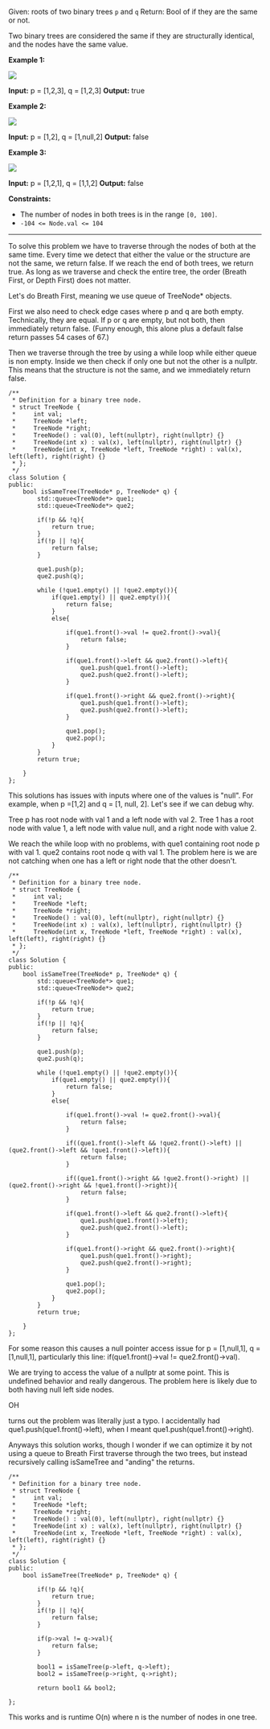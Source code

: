 Given: roots of two binary trees `p` and `q`
Return: Bool of if they are the same or not.

Two binary trees are considered the same if they are structurally identical, and the nodes have the same value.

**Example 1:**

![](https://assets.leetcode.com/uploads/2020/12/20/ex1.jpg)

**Input:** p = [1,2,3], q = [1,2,3]
**Output:** true

**Example 2:**

![](https://assets.leetcode.com/uploads/2020/12/20/ex2.jpg)

**Input:** p = [1,2], q = [1,null,2]
**Output:** false

**Example 3:**

![](https://assets.leetcode.com/uploads/2020/12/20/ex3.jpg)

**Input:** p = [1,2,1], q = [1,1,2]
**Output:** false

**Constraints:**

- The number of nodes in both trees is in the range `[0, 100]`.
- `-104 <= Node.val <= 104`
---

To solve this problem we have to traverse through the nodes of both at the same time. Every time we detect that either the value or the structure are not the same, we return false. If we reach the end of both trees, we return true. As long as we traverse and check the entire tree, the order (Breath First, or Depth First) does not matter. 

Let's do Breath First, meaning we use queue of TreeNode* objects. 

First we also need to check edge cases where p and q are both empty. Technically, they are equal. If p or q are empty, but not both, then immediately return false. (Funny enough, this alone plus a default false return passes 54 cases of 67.) 

Then we traverse through the tree by using a while loop while either queue is non empty. Inside we then check if only one but not the other is a nullptr. This means that the structure is not the same, and we immediately return false. 

```
/**
 * Definition for a binary tree node.
 * struct TreeNode {
 *     int val;
 *     TreeNode *left;
 *     TreeNode *right;
 *     TreeNode() : val(0), left(nullptr), right(nullptr) {}
 *     TreeNode(int x) : val(x), left(nullptr), right(nullptr) {}
 *     TreeNode(int x, TreeNode *left, TreeNode *right) : val(x), left(left), right(right) {}
 * };
 */
class Solution {
public:
    bool isSameTree(TreeNode* p, TreeNode* q) {
	    std::queue<TreeNode*> que1;
	    std::queue<TreeNode*> que2;
		
		if(!p && !q){
			return true;
		}
		if(!p || !q){
			return false;
		}
  
	    que1.push(p);
	    que2.push(q);
	    
		while (!que1.empty() || !que2.empty()){
			if(que1.empty() || que2.empty()){
				return false;
			}
			else{
				
				if(que1.front()->val != que2.front()->val){
					return false;
				}
				
				if(que1.front()->left && que2.front()->left){
					que1.push(que1.front()->left);
					que2.push(que2.front()->left);	
				}
				
				if(que1.front()->right && que2.front()->right){
					que1.push(que1.front()->left);
					que2.push(que2.front()->left);	
				}
				
				que1.pop();
				que2.pop();
			}
		}
		return true;
        
    }
};
```

This solutions has issues with inputs where one of the values is "null". For example, when p =[1,2] and q = [1, null, 2]. Let's see if we can debug why. 

Tree p has root node with val 1 and a left node with val 2. 
Tree 1 has a root node with value 1, a left node with value null, and a right node with value 2. 

We reach the while loop with no problems, with que1 containing root node p with val 1. que2 contains root node q with val 1. The problem here is we are not catching when one has a left or right node that the other doesn't. 


```
/**
 * Definition for a binary tree node.
 * struct TreeNode {
 *     int val;
 *     TreeNode *left;
 *     TreeNode *right;
 *     TreeNode() : val(0), left(nullptr), right(nullptr) {}
 *     TreeNode(int x) : val(x), left(nullptr), right(nullptr) {}
 *     TreeNode(int x, TreeNode *left, TreeNode *right) : val(x), left(left), right(right) {}
 * };
 */
class Solution {
public:
    bool isSameTree(TreeNode* p, TreeNode* q) {
	    std::queue<TreeNode*> que1;
	    std::queue<TreeNode*> que2;
		
		if(!p && !q){
			return true;
		}
		if(!p || !q){
			return false;
		}
  
	    que1.push(p);
	    que2.push(q);
	    
		while (!que1.empty() || !que2.empty()){
			if(que1.empty() || que2.empty()){
				return false;
			}
			else{
				
				if(que1.front()->val != que2.front()->val){
					return false;
				}
				
				if((que1.front()->left && !que2.front()->left) || (que2.front()->left && !que1.front()->left)){
					return false;
				}
				
				if((que1.front()->right && !que2.front()->right) || (que2.front()->right && !que1.front()->right)){
					return false;
				}
			
				if(que1.front()->left && que2.front()->left){
					que1.push(que1.front()->left);
					que2.push(que2.front()->left);	
				}
				
				if(que1.front()->right && que2.front()->right){
					que1.push(que1.front()->right);
					que2.push(que2.front()->right);	
				}
				
				que1.pop();
				que2.pop();
			}
		}
		return true;
        
    }
};
```

For some reason this causes a null pointer access issue for p = [1,null,1], q = [1,null,1], particularly this line: if(que1.front()->val != que2.front()->val). 

We are trying to access the value of a nullptr at some point. This is undefined behavior and really dangerous. The problem here is likely due to both having null left side nodes. 

OH

turns out the problem was literally just a typo. I accidentally had que1.push(que1.front()->left), when I meant que1.push(que1.front()->right). 

Anyways this solution works, though I wonder if we can optimize it by not using a queue to Breath First traverse through the two trees, but instead recursively calling isSameTree and "anding" the returns. 

```
/**
 * Definition for a binary tree node.
 * struct TreeNode {
 *     int val;
 *     TreeNode *left;
 *     TreeNode *right;
 *     TreeNode() : val(0), left(nullptr), right(nullptr) {}
 *     TreeNode(int x) : val(x), left(nullptr), right(nullptr) {}
 *     TreeNode(int x, TreeNode *left, TreeNode *right) : val(x), left(left), right(right) {}
 * };
 */
class Solution {
public:
    bool isSameTree(TreeNode* p, TreeNode* q) {
    
		if(!p && !q){
			return true;
		}
		if(!p || !q){
			return false;
		}
		
		if(p->val != q->val){
			return false;
		}

		bool1 = isSameTree(p->left, q->left);
		bool2 = isSameTree(p->right, q->right);
		
		return bool1 && bool2;
		
};

```

This works and is runtime O(n) where n is the number of nodes in one tree. 